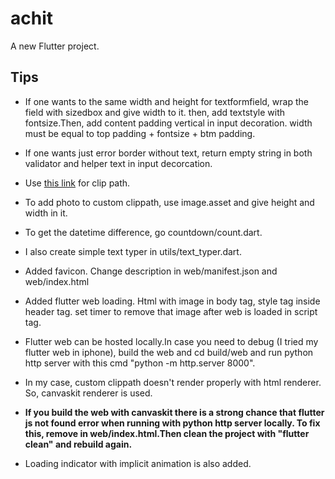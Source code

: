 # achit

A new Flutter project.

## Tips
 
- If one wants to the same width and height for textformfield, wrap the field with sizedbox and give width to it. then, add textstyle with fontsize.Then, add content padding vertical in input decoration. width must be equal to top padding + fontsize + btm padding.

- If one wants just error border without text, return empty string in both validator and helper text in input decorcation.
- Use [this link](https://fluttershapemaker.com/) for clip path.
- To add photo to custom clippath, use image.asset and give height and width in it.
- To get the datetime difference, go countdown/count.dart.
- I also create simple text typer in utils/text_typer.dart.
- Added favicon. Change description in web/manifest.json and web/index.html
- Added flutter web loading. Html with image in body tag, style tag inside header tag. set timer to remove that image after web is loaded in script tag.
- Flutter web can be hosted locally.In case you need to debug (I tried my flutter web in iphone), build the web and cd build/web and run python http server with this cmd "python -m http.server 8000". 
- In my case, custom clippath doesn't render properly with html renderer. So, canvaskit renderer is used.
- **If you build the web with canvaskit there is a strong chance that flutter js not found error when running with python http server locally. To fix this, remove <base href='$FLUTTER_BASE_HREF'> in web/index.html.Then clean the project with "flutter clean" and rebuild again.**
- Loading indicator with implicit animation is also added.

